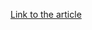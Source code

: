 [Link to the article](https://blog.fox-it.com/2024/03/28/android-malware-vultur-expands-its-wingspan/)
